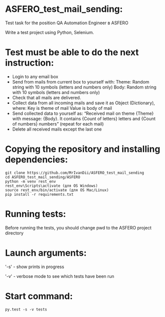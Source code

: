 # ASFERO_test_mail_sending:

Test task for the position QA Automation Engineer в ASFERO

Write a test project using Python, Selenium.

# Test must be able to do the next instruction:

- Login to any email box
- Send from mails from current box to yourself with:
    Theme: Random string with 10 symbols (letters and numbers only)
    Body: Random string with 10 symbols (letters and numbers only)
- Check that all mails are delivered.
- Collect data from all incoming mails and save it as Object (Dictionary), where:
     Key is theme of mail
     Value is body of mail
- Send collected data to yourself as: “Received mail on theme {Theme} with message: {Body}. It contains {Count of letters} letters and {Count of numbers} numbers” (repeat for each mail)
- Delete all received mails except the last one


# Copying the repository and installing dependencies:
```
git clone https://github.com/MrIvanDii/ASFERO_test_mail_sending
cd ASFERO_test_mail_sending/ASFERO
python -m venv rest_env
rest_env\Scripts\activate (для OS Windows)
source rest_env/bin/activate (для OS Mac/Linux)
pip install -r requirements.txt
```
# Running tests:

Before running the tests, you should change pwd to the ASFERO project directory

# Launch arguments:

'-s' - show prints in progress

'-v' - verbose mode to see which tests have been run

# Start command:
```
py.test -s -v tests
```
